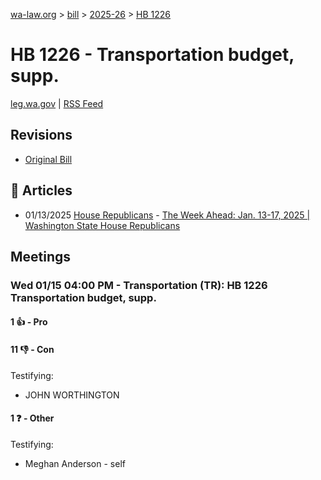 [wa-law.org](/) > [bill](/bill/) > [2025-26](/bill/2025-26/) > [HB 1226](/bill/2025-26/hb/1226/)

# HB 1226 - Transportation budget, supp.
[leg.wa.gov](https://app.leg.wa.gov/billsummary?BillNumber=1226&Year=2025&Initiative=false) | [RSS Feed](./rss.xml)

## Revisions
* [Original Bill](1/)

## 📰 Articles
* 01/13/2025 [House Republicans](/org/house_republicans/) - [The Week Ahead: Jan. 13-17, 2025 | Washington State House Republicans](https://houserepublicans.wa.gov/week/the-week-ahead-jan-13-17-2025/#:~:text=HB%201226)

## Meetings
### Wed 01/15 04:00 PM - Transportation (TR): HB 1226 Transportation budget, supp.
#### 1 👍 - Pro

#### 11 👎 - Con
Testifying:
* JOHN WORTHINGTON

#### 1 ❓ - Other
Testifying:
* Meghan Anderson - self
